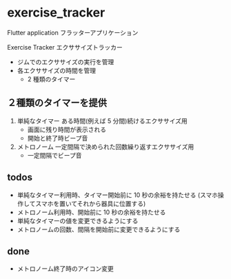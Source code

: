 # exercise_tracker

Flutter application フラッターアプリケーション

Exercise Tracker エクササイズトラッカー

- ジムでのエクササイズの実行を管理
- 各エクササイズの時間を管理
  - 2 種類のタイマー

## ２種類のタイマーを提供

1. 単純なタイマー
   ある時間(例えば 5 分間)続けるエクササイズ用
   - 画面に残り時間が表示される
   - 開始と終了時ビープ音
2. メトロノーム
   一定間隔で決められた回数繰り返すエクササイズ用
   - 一定間隔でビープ音

## todos
- 単純なタイマー利用時、タイマー開始前に 10 秒の余裕を持たせる
  (スマホ操作してスマホを置いてそれから器具に位置する)
- メトロノーム利用時、開始前に 10 秒の余裕を持たせる
- 単純なタイマーの値を変更できるようにする
- メトロノームの回数、間隔を開始前に変更できるようにする

## done
- メトロノーム終了時のアイコン変更